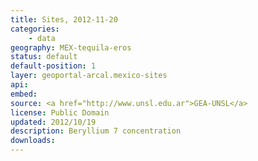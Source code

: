 ```yaml
---
title: Sites, 2012-11-20
categories: 
    - data
geography: MEX-tequila-eros
status: default
default-position: 1
layer: geoportal-arcal.mexico-sites 
api:
embed:
source: <a href="http://www.unsl.edu.ar">GEA-UNSL</a>
license: Public Domain
updated: 2012/10/19
description: Beryllium 7 concentration 
downloads:
---
```

